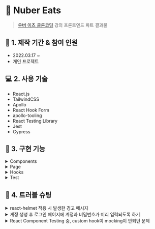 # :pushpin: Nuber Eats

> [우버 이츠 클론코딩](https://nomadcoders.co/nuber-eats) 강의 프론트엔드 파트 결과물

## :calendar: 1. 제작 기간 & 참여 인원

- 2022.03.17 ~
- 개인 프로젝트

## :computer: 2. 사용 기술

- React.js
- TailwindCSS
- Apollo
- React Hook Form
- apollo-tooling
- React Testing Library
- Jest
- Cypress

## :dart: 3. 구현 기능

<details>
<summary>Components</summary>
<div markdown="1">

- [App](https://github.com/Soujiro-a/nuber-eats-frontend/blob/main/src/components/app.tsx)
- [Header](https://github.com/Soujiro-a/nuber-eats-frontend/blob/main/src/components/header.tsx)
- [Button](https://github.com/Soujiro-a/nuber-eats-frontend/blob/main/src/components/button.tsx)
- [Category Icon](https://github.com/Soujiro-a/nuber-eats-frontend/blob/main/src/components/category.tsx)
- [Error Form](https://github.com/Soujiro-a/nuber-eats-frontend/blob/main/src/components/form-error.tsx)
- [Display Page](https://github.com/Soujiro-a/nuber-eats-frontend/blob/main/src/components/page.tsx)
- [Restaurant](https://github.com/Soujiro-a/nuber-eats-frontend/blob/main/src/components/restaurant.tsx)

</div>
</details>

<details>
<summary>Page</summary>
<div markdown="1">

- [Logged-out-routers](https://github.com/Soujiro-a/nuber-eats-frontend/blob/main/src/routers/logged-out-router.tsx)
  - [404 Not Found](https://github.com/Soujiro-a/nuber-eats-frontend/blob/main/src/pages/404.tsx)
  - [Create Account](https://github.com/Soujiro-a/nuber-eats-frontend/blob/main/src/pages/create-account.tsx)
  - [Log in](https://github.com/Soujiro-a/nuber-eats-frontend/blob/main/src/pages/login.tsx)
- [Logged-in-routers](https://github.com/Soujiro-a/nuber-eats-frontend/blob/main/src/routers/logged-in-router.tsx)
  - User
    - [Confirm Email](https://github.com/Soujiro-a/nuber-eats-frontend/blob/main/src/pages/user/confirm-email.tsx)
    - [Edit Profile](https://github.com/Soujiro-a/nuber-eats-frontend/blob/main/src/pages/user/edit-profile.tsx)
  - Client
    - Restaurants
    - Restaurant
    - Search
    - Category
  - Owner
    - Create Restaurant
    - My Restaurants
    - My Restaurant
    - Create Dish

</div>
</details>

<details>
<summary>Hooks</summary>
<div markdown="1">

- [useMe](https://github.com/Soujiro-a/nuber-eats-frontend/blob/main/src/hooks/useMe.tsx)
- [usePage](https://github.com/Soujiro-a/nuber-eats-frontend/blob/main/src/hooks/usePage.tsx)
- [useQueryParams](https://github.com/Soujiro-a/nuber-eats-frontend/blob/main/src/hooks/useQueryParams.tsx)

</div>
</details>

<details>
<summary>Test</summary>
<div markdown="1">

- Unit Test
  - Components
    - [App](https://github.com/Soujiro-a/nuber-eats-frontend/blob/main/src/components/__tests__/app.spec.tsx)
    - [Header](https://github.com/Soujiro-a/nuber-eats-frontend/blob/main/src/components/__tests__/header.spec.tsx)
    - [Button](https://github.com/Soujiro-a/nuber-eats-frontend/blob/main/src/components/__tests__/button.spec.tsx)
    - [Category Icon](https://github.com/Soujiro-a/nuber-eats-frontend/blob/main/src/components/__tests__/category.spec.tsx)
    - [Error Form](https://github.com/Soujiro-a/nuber-eats-frontend/blob/main/src/components/__tests__/form-error.spec.tsx)
    - [Display Page](https://github.com/Soujiro-a/nuber-eats-frontend/blob/main/src/components/__tests__/page.spec.tsx)
    - [Restaurant](https://github.com/Soujiro-a/nuber-eats-frontend/blob/main/src/components/__tests__/restaurant.spec.tsx)
  - Pages
- Cypress E2E Test
  - Auth
    - [Create Account](https://github.com/Soujiro-a/nuber-eats-frontend/blob/main/cypress/integration/auth/create-account.ts)
    - [Log in](https://github.com/Soujiro-a/nuber-eats-frontend/blob/main/cypress/integration/auth/login.ts)
  - User
    - [Edit Profile](https://github.com/Soujiro-a/nuber-eats-frontend/blob/main/cypress/integration/user/edit-profile.ts)

</div>
</details>

## :rotating_light: 4. 트러블 슈팅

<details>
<summary>react-helmet 적용 시 발생한 경고 메시지</summary>
<div markdown="1">

> Warning: Using UNSAFE_componentWillMount in strict mode is not recommended and may indicate bugs in your code.

strict mode에서 UNSAFE_componentWillMount를 사용하는걸 권장하지 않고, 가끔 내 코드에서 버그가 발생할 수도 있다는 문구다.

마침 내 상황이랑 똑같은 오류를 작성해준 [블로그](https://ywtechit.tistory.com/174) 포스팅이 있었다.

기존에 `react-helmet`패키지를 사용하여 구성했었는데, `react-helmet-async`패키지로 바꾸어서 Helmet 태그 위에 HelmetProvider 태그로 감싸주어 경고 메시지를 지울 수 있었다.

</div>
</details>

<details>
<summary>계정 생성 후 로그인 페이지에 계정과 비밀번호가 미리 입력되도록 하기</summary>
<div markdown="1">

해당 프로젝트에서는 react-router-dom v6을 쓰고 있기 때문에, useHistory를 더 이상 지원하지 않았고, useNavigate로 사용해야했다.
useNavigate의 첫번째 매개변수와, 두번째 매개변수의 replace 옵션을 활용하여 원하는 url로 이동할 수 있다.
이동할 때, 두번째 매개변수의 state 옵션을 사용하여, 원하는 값들을 특정 url로 이동할 때 같이 넘겨줄 수 있다.
이것을 사용할 컴포넌트 쪽에서 useLocation으로 값을 받아서 사용할 수 있다.

그런데, typescript로 구성하고 있다보니, 처음 타입 설정에 문제가 있어서 제대로 적용되지가 않는 오류가 났었다.
createAccount에서 넘겨준 값들을 form의 기본값으로 설정해주려고했는데, Location 클래스의 state 옵션은 기본적으로 unknown으로 설정되어 있기 때문에, 타입 에러가 발생했었다.
그래서 state 옵션의 타입 설정을 위한 인터페이스를 만들어주어, useLocation을 불러올 때 as를 이용해 인터페이스를 붙여주었다.

결과적으로, useLocation으로 불러온 변수에 state 값이 있으면 넣어주고, 없으면 빈 값으로 설정되게끔 하였다.

</div>
</details>

<details>
<summary>React Component Testing 중, custom hook이 mocking이 안되던 문제</summary>
<div markdown="1">

apollo client의 useQuery를 사용하는 custom hook을 사용중인데, 로그인 라우터들을 테스팅할 때 문제가 발생했었다.
로그인 라우터들은 해당 페이지가 렌더링되자마자, useQuery를 사용하여 사용자 정보를 가져오는 쿼리를 보내 정보를 받아오게끔 하고 있는데, 해당 쿼리 값을 mocking이 되지 않는 문제가 발생했다.

처음에는 Header 컴포넌트를 테스팅할 때 처럼 mockedProvider를 사용하여, 쿼리 값을 mocking하려고 했다. ([참고 링크](https://github.com/Soujiro-a/nuber-eats-frontend/blob/e66fef1e65b1f1775393205213e960ee30762474/src/components/__tests__/header.spec.tsx#L10))
그런데, Header 컴포넌트 단일 테스트처럼 쿼리 하나만 mocking 하는거면 상관이 없는데, 버튼을 클릭하여 다른 쿼리를 보내는 작업도 있었기 때문에, 해당 쿼리 값도 mocking 해주어야해서, 해당 방법을 사용하기에 적절하지 않았고, 잘 되지도 않았다.

꽤나 오랫동안 고민했던 문제였지만, 의외로 해결방법은 간단했다.
페이지를 render하기전에 미리 쿼리에 mocking할 값을 설정해두는 것이었다.

이 방법을 바로 떠올리지 못한 이유는, 이전의 페이지나 컴포넌트들을 테스팅할때는 (mockedProvider를 사용하지 않았을 때를 제외하고) 페이지가 렌더링되자마자 쿼리를 보낸 적이 없어서 항상 렌더링 후에 쿼리 값을 mocking하는 작업을 해주었었기때문에, 유연한 사고를 하지 못했던게 원인이라고 생각된다.

</div>
</details>

